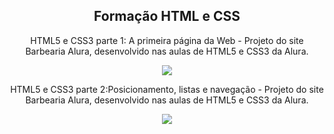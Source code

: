 <p align="center"> 
        <h2 align="center">Formação HTML e CSS</h2> 
        <p align="center">HTML5 e CSS3 parte 1: A primeira página da Web - Projeto do site Barbearia Alura, desenvolvido nas aulas de HTML5 e CSS3 da Alura. </p>

   <p align="center"> 
   <img src="https://i.ibb.co/BqPKgyL/certificado-intro-html-css.png">
    
   <p align="center">HTML5 e CSS3 parte 2:Posicionamento, listas e navegação - Projeto do site Barbearia Alura, desenvolvido nas aulas de HTML5 e CSS3 da Alura. </p>

   <p align="center"> 
   <img src="https://i.ibb.co/qm4Wpvw/certificado-intro-html-css-2.png">
